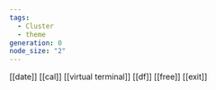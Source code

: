```yaml
---
tags:
  - Cluster
  - theme
generation: 0
node_size: "2"
---
```

[[date]] [[cal]] [[virtual terminal]] [[df]] [[free]] [[exit]]



